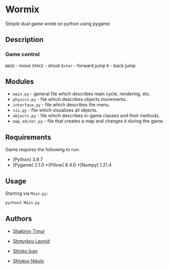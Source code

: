 # Wormix
Simple dual game wrote on python using pygame
## Description
### Game control
```WASD``` - move
```SPACE``` - shoot
```Enter``` - forward jump 
```R``` - back jump 
## Modules
* ```main.py``` - general file which describes main cycle, rendering, etc.
* ```physics.py``` - file which describes objects movements.
* ```interface.py``` - file which describes the menu.
* ```vis.py``` - file which visualizes all objects.
* ```objects.py``` - file which describes in-game classes and their methods.
* ```map_editor.py``` - file that creates a map and changes it during the game. 

## Requirements
Game requires the following to run:
* [Python] 3.9.7
* [Pygame] 2.1.0
*[Pillow] 8.4.0
*[Numpy] 1.21.4

## Usage
Starting via ```Main.py```:
```bash
python3 Main.py
````
## Authors
* [Shakirov Timur](https://github.com/ShurfLL)

* [Shmyrkov Leonid](https://github.com/Shmyrkov)
* [Shinko Ivan](https://github.com/sHiNkO1975)
* [Shlykov Nikoly](https://github.com/negaskolya)
